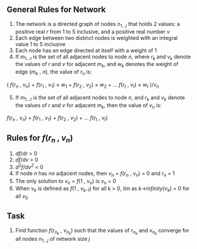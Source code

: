 ## General Rules for Network

1. The network is a directed graph of nodes *n*<sub>1...*j*</sub> that holds 2 values: a positive real *r* from 1 to 5 inclusive, and a positive real number *v*
2. Each edge between two distinct nodes is weighted with an integral value 1 to 5 inclusive
3. Each node has an edge directed at itself with a weight of 1
4. If *m*<sub>1...*t*</sub> is the set of all adjacent nodes to node *n*, where *r*<sub>*k*</sub> and *v*<sub>*k*</sub> denote the values of *r* and *v* for adjacent *m*<sub>*k*</sub>, and *w*<sub>*k*</sub> denotes the weight of edge (*m*<sub>*k*</sub> , *n*), the value of *r*<sub>*n*</sub> is:  
  
( *f*(*r*<sub>*n*</sub> , *v*<sub>*n*</sub>) + *f*(*r*<sub>1</sub> , *v*<sub>1</sub>) &times; *w*<sub>1</sub> + *f*(*r*<sub>2</sub> , *v*<sub>2</sub>) &times; *w*<sub>2</sub> + ... *f*(*r*<sub>*t*</sub> , *v*<sub>*t*</sub>) &times; *w*<sub>*t*</sub> )/*v*<sub>*n*</sub>  
  
5. If *m*<sub>1...*t*</sub> is the set of all adjacent nodes to node *n*, and *r*<sub>*k*</sub> and *v*<sub>*k*</sub> denote the values of *r* and *v* for adjacent *m*<sub>*k*</sub>, then the value of *v*<sub>*n*</sub> is:  
  
*f*(*r*<sub>*n*</sub> , *v*<sub>*n*</sub>) + *f*(*r*<sub>1</sub> , *v*<sub>1</sub>) + *f*(*r*<sub>2</sub> , *v*<sub>2</sub>) + ... *f*(*r*<sub>*t*</sub> , *v*<sub>*t*</sub>)  

## Rules for *f*(*r*<sub>*n*</sub> , *v*<sub>*n*</sub>)

1. *df*/*dr* > 0
2. *df*/*dv* > 0
3. *d*<sup>2</sup>*f*/*dv<sup>2</sup>* < 0
4. If node *n* has no adjacent nodes, then *v*<sub>*n*</sub> = *f*(*r*<sub>*n*</sub> , *v*<sub>*n*</sub>) = 0 and  *r*<sub>*n*</sub> = 1
5. The only solution to *v*<sub>*n*</sub> = *f*(1 , *v*<sub>*n*</sub>) is *v*<sub>*n*</sub> = 0
6. When *v*<sub>*k*</sub> is defined as *f*(1 , *v*<sub>*k*-1</sub>) for all k > 0, *lim* as *k*->*infinity*(*v*<sub>*k*</sub>) = 0 for all *v*<sub>0</sub>

## Task

1. Find function *f*(*r*<sub>*n*<sub>*k*</sub></sub> , *v*<sub>*n*<sub>*k*</sub></sub>) such that the values of *r*<sub>*n*<sub>*k*</sub></sub> and *v*<sub>*n*<sub>*k*</sub></sub> converge for all nodes *n*<sub>1...*j*</sub> of network size *j*
